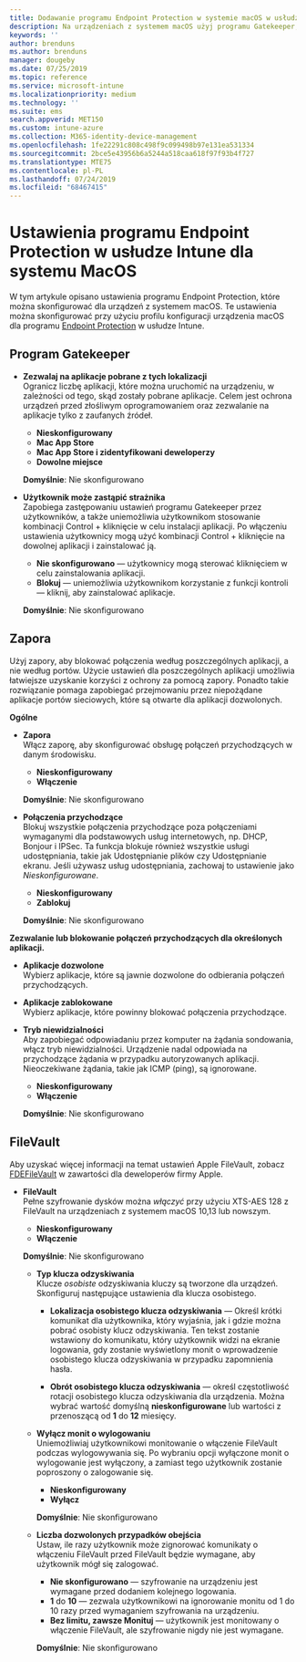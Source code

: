 ```yaml
---
title: Dodawanie programu Endpoint Protection w systemie macOS w usłudze Microsoft Intune — Azure | Microsoft Docs
description: Na urządzeniach z systemem macOS użyj programu Gatekeeper, aby określić, gdzie można instalować aplikacje (z uwzględnieniem sklepu Mac App Store). Ponadto włącz lub skonfiguruj zaporę, aby zezwolić na wybrane aplikacje, zablokować wybrane aplikacje, użyć trybu ukrywania, a nawet zablokować wybrane typy połączeń przychodzących przy użyciu usługi Microsoft Intune.
keywords: ''
author: brenduns
ms.author: brenduns
manager: dougeby
ms.date: 07/25/2019
ms.topic: reference
ms.service: microsoft-intune
ms.localizationpriority: medium
ms.technology: ''
ms.suite: ems
search.appverid: MET150
ms.custom: intune-azure
ms.collection: M365-identity-device-management
ms.openlocfilehash: 1fe22291c808c498f9c099498b97e131ea531334
ms.sourcegitcommit: 2bce5e43956b6a5244a518caa618f97f93b4f727
ms.translationtype: MTE75
ms.contentlocale: pl-PL
ms.lasthandoff: 07/24/2019
ms.locfileid: "68467415"
---
```

# <a name="macos-endpoint-protection-settings-in-intune"></a>Ustawienia programu Endpoint Protection w usłudze Intune dla systemu MacOS  

W tym artykule opisano ustawienia programu Endpoint Protection, które można skonfigurować dla urządzeń z systemem macOS. Te ustawienia można skonfigurować przy użyciu profilu konfiguracji urządzenia macOS dla programu [Endpoint Protection](endpoint-protection-configure.md) w usłudze Intune.  

## <a name="gatekeeper"></a>Program Gatekeeper  

- **Zezwalaj na aplikacje pobrane z tych lokalizacji**  
  Ogranicz liczbę aplikacji, które można uruchomić na urządzeniu, w zależności od tego, skąd zostały pobrane aplikacje. Celem jest ochrona urządzeń przed złośliwym oprogramowaniem oraz zezwalanie na aplikacje tylko z zaufanych źródeł.  

  - **Nieskonfigurowany**  
  - **Mac App Store**  
  - **Mac App Store i zidentyfikowani deweloperzy**  
  - **Dowolne miejsce**  

  **Domyślnie**: Nie skonfigurowano  

- **Użytkownik może zastąpić strażnika**  
  Zapobiega zastępowaniu ustawień programu Gatekeeper przez użytkowników, a także uniemożliwia użytkownikom stosowanie kombinacji Control + kliknięcie w celu instalacji aplikacji. Po włączeniu ustawienia użytkownicy mogą użyć kombinacji Control + kliknięcie na dowolnej aplikacji i zainstalować ją.  
 
  - **Nie skonfigurowano** — użytkownicy mogą sterować kliknięciem w celu zainstalowania aplikacji.  
  - **Blokuj** — uniemożliwia użytkownikom korzystanie z funkcji kontroli — kliknij, aby zainstalować aplikacje.  

  **Domyślnie**: Nie skonfigurowano  

## <a name="firewall"></a>Zapora  

Użyj zapory, aby blokować połączenia według poszczególnych aplikacji, a nie według portów. Użycie ustawień dla poszczególnych aplikacji umożliwia łatwiejsze uzyskanie korzyści z ochrony za pomocą zapory. Ponadto takie rozwiązanie pomaga zapobiegać przejmowaniu przez niepożądane aplikacje portów sieciowych, które są otwarte dla aplikacji dozwolonych.  

**Ogólne**
- **Zapora**  
  Włącz zaporę, aby skonfigurować obsługę połączeń przychodzących w danym środowisku.  
  - **Nieskonfigurowany**  
  - **Włączenie**  

  **Domyślnie**: Nie skonfigurowano  

- **Połączenia przychodzące**  
  Blokuj wszystkie połączenia przychodzące poza połączeniami wymaganymi dla podstawowych usług internetowych, np. DHCP, Bonjour i IPSec. Ta funkcja blokuje również wszystkie usługi udostępniania, takie jak Udostępnianie plików czy Udostępnianie ekranu. Jeśli używasz usług udostępniania, zachowaj to ustawienie jako *Nieskonfigurowane*.  
  - **Nieskonfigurowany**  
  - **Zablokuj**  

  **Domyślnie**: Nie skonfigurowano  

**Zezwalanie lub blokowanie połączeń przychodzących dla określonych aplikacji.**  

  - **Aplikacje dozwolone**  
    Wybierz aplikacje, które są jawnie dozwolone do odbierania połączeń przychodzących.  

  - **Aplikacje zablokowane**  
    Wybierz aplikacje, które powinny blokować połączenia przychodzące.  

  - **Tryb niewidzialności**  
    Aby zapobiegać odpowiadaniu przez komputer na żądania sondowania, włącz tryb niewidzialności. Urządzenie nadal odpowiada na przychodzące żądania w przypadku autoryzowanych aplikacji. Nieoczekiwane żądania, takie jak ICMP (ping), są ignorowane.  
    - **Nieskonfigurowany**  
    - **Włączenie**  

    **Domyślnie**: Nie skonfigurowano  

## <a name="filevault"></a>FileVault  
Aby uzyskać więcej informacji na temat ustawień Apple FileVault, zobacz [FDEFileVault](https://developer.apple.com/documentation/devicemanagement/fdefilevault) w zawartości dla deweloperów firmy Apple. 

- **FileVault**  
  Pełne szyfrowanie dysków można *włączyć* przy użyciu XTS-AES 128 z FileVault na urządzeniach z systemem macOS 10,13 lub nowszym.  
  - **Nieskonfigurowany**  
  - **Włączenie**  

  **Domyślnie**: Nie skonfigurowano  

  - **Typ klucza odzyskiwania**  
    Klucze *osobiste* odzyskiwania kluczy są tworzone dla urządzeń. Skonfiguruj następujące ustawienia dla klucza osobistego.  

    - **Lokalizacja osobistego klucza odzyskiwania** — Określ krótki komunikat dla użytkownika, który wyjaśnia, jak i gdzie można pobrać osobisty klucz odzyskiwania. Ten tekst zostanie wstawiony do komunikatu, który użytkownik widzi na ekranie logowania, gdy zostanie wyświetlony monit o wprowadzenie osobistego klucza odzyskiwania w przypadku zapomnienia hasła.  
      
    - **Obrót osobistego klucza odzyskiwania** — określ częstotliwość rotacji osobistego klucza odzyskiwania dla urządzenia. Można wybrać wartość domyślną **nieskonfigurowane** lub wartości z przenoszącą od **1** do **12** miesięcy.  

  - **Wyłącz monit o wylogowaniu**  
    Uniemożliwiaj użytkownikowi monitowanie o włączenie FileVault podczas wylogowywania się.  Po wybraniu opcji wyłączone monit o wylogowanie jest wyłączony, a zamiast tego użytkownik zostanie poproszony o zalogowanie się.  
    - **Nieskonfigurowany**  
    - **Wyłącz**  

    **Domyślnie**: Nie skonfigurowano  

  - **Liczba dozwolonych przypadków obejścia**  
  Ustaw, ile razy użytkownik może zignorować komunikaty o włączeniu FileVault przed FileVault będzie wymagane, aby użytkownik mógł się zalogować.  

    - **Nie skonfigurowano** — szyfrowanie na urządzeniu jest wymagane przed dodaniem kolejnego logowania.  
    - **1** do **10** — zezwala użytkownikowi na ignorowanie monitu od 1 do 10 razy przed wymaganiem szyfrowania na urządzeniu.  
    - **Bez limitu, zawsze Monituj** — użytkownik jest monitowany o włączenie FileVault, ale szyfrowanie nigdy nie jest wymagane.  
 
    **Domyślnie**: Nie skonfigurowano  


